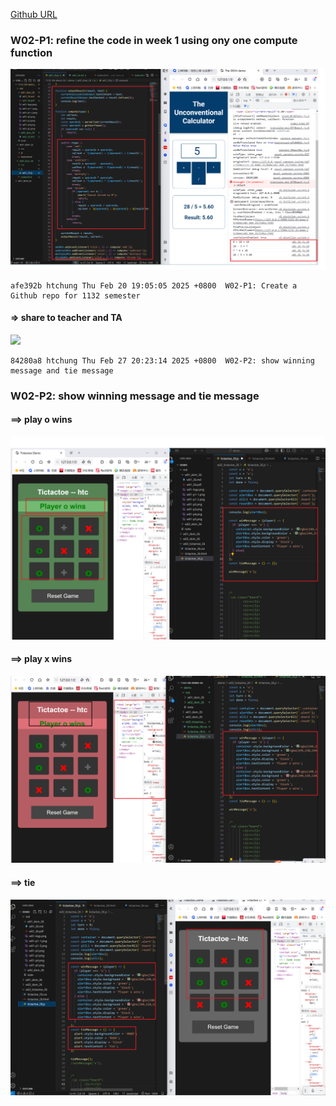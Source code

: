 [Github URL](https://github.com/1131-sweb-demo-213410326-crypto/1132-2N-demo-26)

### W02-P1: refine the code in week 1 using ony one compute function

![](w02-p1.png)
```
afe392b htchung Thu Feb 20 19:05:05 2025 +0800  W02-P1: Create a Github repo for 1132 semester
```

#### => share to teacher and TA

![](w02-p1-2.png)
```
84280a8 htchung Thu Feb 27 20:23:14 2025 +0800  W02-P2: show winning message and tie message
```

### W02-P2: show winning message and tie message
 
#### ==> play o wins
 
![](w02-p2-1.png)
 
#### ==> play x wins
 
![](w02-p2-2.png)
 
#### ==> tie
 
![](w02-p2-3.png)
 

 